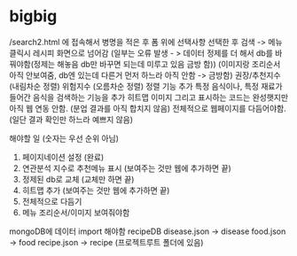 # bigbig
/search2.html 에 접속해서 병명을 적은 후 폼 위에 선택사항 선택한 후 검색 ->
메뉴 클릭시 레시피 화면으로 넘어감 (일부는 오류 발생 - > 데이터 정제를 더 해서 db를 바꿔야함(정제는 해놓음 db만 바꾸면 되는데 미루고 있음 금방 함))
(이미지랑 조리순서 아직 안보여줌, db엔 있는데 다른거 먼저 하느라 아직 안함 -> 금방함)
권장/추천지수 (내림차순 정렬) 위험지수 (오름차순 정렬) 정렬 기능 추가
특정 음식이나, 특정 재료가 들어간 음식을 검색하는 기능을 추가
히트맵 이미지 그리고 표시하는 코드는 완성햇지만 아직 웹 연동 안함. (분업 결과를 아직 합치지 않음)
전체적으로 웹페이지를 다듬어야함. (일단 결과 확인만 하느라 예쁘지 않음)


해야할 일 (숫자는 우선 순위 아님)
1. 페이지네이션 설정 (완료)
2. 연관분석 지수로 추천메뉴 표시 (보여주는 것만 웹에 추가하면 끝)
3. 정제된 db로 교체 (교체만 하면 끝)
4. 히트맵 추가 (보여주는 것만 웹에 추가하면 끝)
5. 전체적으로 다듬기 
6. 메뉴 조리순서/이미지 보여줘야함

mongoDB에 데이터 import 해야함
recipeDB
disease.json -> disease
food.json -> food
recipe.json -> recipe
(프로젝트루트 폴더에 있음)
